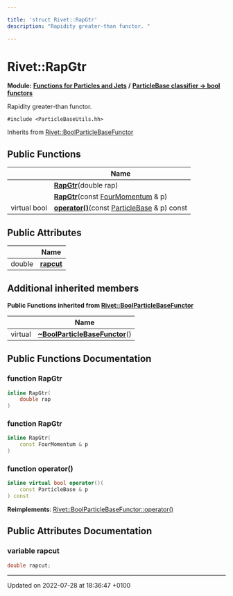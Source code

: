 ```yaml
---

title: 'struct Rivet::RapGtr'
description: "Rapidity greater-than functor. "

---
```


# Rivet::RapGtr

**Module:** **[Functions for Particles and Jets](/documentation/code/modules/group__particlebaseutils/)** **/** **[ParticleBase classifier -> bool functors](/documentation/code/modules/group__particlebasetutils__pb2bool/)**



Rapidity greater-than functor. 


`#include <ParticleBaseUtils.hh>`

Inherits from [Rivet::BoolParticleBaseFunctor](/documentation/code/classes/structrivet_1_1boolparticlebasefunctor/)

## Public Functions

|                | Name           |
| -------------- | -------------- |
| | **[RapGtr](/documentation/code/modules/group__particlebaseutils/#function-rapgtr)**(double rap) |
| | **[RapGtr](/documentation/code/modules/group__particlebaseutils/#function-rapgtr)**(const <a href="/documentation/code/classes/classrivet_1_1fourmomentum/">FourMomentum</a> & p) |
| virtual bool | **[operator()](/documentation/code/modules/group__particlebaseutils/#function-operator())**(const <a href="/documentation/code/classes/classrivet_1_1particlebase/">ParticleBase</a> & p) const |

## Public Attributes

|                | Name           |
| -------------- | -------------- |
| double | **[rapcut](/documentation/code/modules/group__particlebaseutils/#variable-rapcut)**  |

## Additional inherited members

**Public Functions inherited from [Rivet::BoolParticleBaseFunctor](/documentation/code/classes/structrivet_1_1boolparticlebasefunctor/)**

|                | Name           |
| -------------- | -------------- |
| virtual | **[~BoolParticleBaseFunctor](/documentation/code/modules/group__particlebaseutils/#function-~boolparticlebasefunctor)**() |


## Public Functions Documentation

### function RapGtr

```cpp
inline RapGtr(
    double rap
)
```


### function RapGtr

```cpp
inline RapGtr(
    const FourMomentum & p
)
```


### function operator()

```cpp
inline virtual bool operator()(
    const ParticleBase & p
) const
```


**Reimplements**: [Rivet::BoolParticleBaseFunctor::operator()](/documentation/code/modules/group__particlebaseutils/#function-operator())


## Public Attributes Documentation

### variable rapcut

```cpp
double rapcut;
```


-------------------------------

Updated on 2022-07-28 at 18:36:47 +0100
